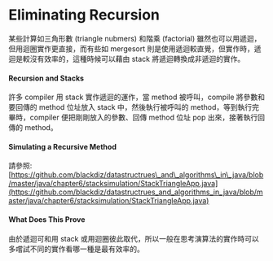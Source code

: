 # Eliminating Recursion

某些計算如三角形數 \(triangle nubmers\) 和階乘 \(factorial\) 雖然也可以用遞迴，但用迴圈實作更直接，而有些如 mergesort 則是使用遞迴較直覺，但實作時，遞迴是較沒有效率的，這種時候可以藉由 stack 將遞迴轉換成非遞迴的實作。

#### Recursion and Stacks

許多 compiler 用 stack 實作遞迴的運作，當 method 被呼叫，compile 將參數和要回傳的 method 位址放入 stack 中，然後執行被呼叫的 method，等到執行完畢時，compiler 便把剛剛放入的參數、回傳 method 位址 pop 出來，接著執行回傳的 method。

#### Simulating a Recursive Method

請參照: [https://github.com/blackdiz/datastructrues\_and\_algorithms\_in\_java/blob/master/java/chapter6/stacksimulation/StackTriangleApp.java](https://github.com/blackdiz/datastructrues_and_algorithms_in_java/blob/master/java/chapter6/stacksimulation/StackTriangleApp.java)

#### What Does This Prove

 由於遞迴可和用 stack 或用迴圈彼此取代，所以一般在思考演算法的實作時可以多嚐試不同的實作看哪一種是最有效率的。

